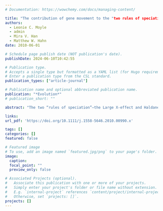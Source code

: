 ```yaml
---
# Documentation: https://wowchemy.com/docs/managing-content/

title: "The contribution of gene movement to the "two rules of speciation"
authors: 
  - Leonie C. Moyle
  - admin
  - Mira V. Han
  - Matthew W. Hahn
date: 2010-06-01

# Schedule page publish date (NOT publication's date).
publishDate: 2024-06-10T10:42:55

# Publication type.
# Accepts a single type but formatted as a YAML list (for Hugo requirements).
# Enter a publication type from the CSL standard.
publication_types: ["article-journal"]

# Publication name and optional abbreviated publication name.
publication: "*Evolution*"
# publication_short: ""

abstract: "The two “rules of speciation”—the Large X-effect and Haldane's rule—hold throughout the animal kingdom, but the underlying genetic mechanisms that cause them are still unclear. Two predominant explanations—the “dominance theory” and faster male evolution—both have some empirical support, suggesting that the genetic basis of these rules is likely multifarious. We revisit one historical explanation for these rules, based on dysfunctional genetic interactions involving genes recently moved between chromosomes. We suggest that gene movement specifically off or onto the X chromosome is another mechanism that could contribute to the two rules, especially as X chromosome movements can be subject to unique sex-specific and sex chromosome specific consequences in hybrids. Our hypothesis is supported by patterns emerging from comparative genomic data, including a strong bias in interchromosomal gene movements involving the X and an overrepresentation of male reproductive functions among chromosomally relocated genes. In addition, our model indicates that the contribution of gene movement to the two rules in any specific group will depend upon key developmental and reproductive parameters that are taxon specific. We provide several testable predictions that can be used to assess the importance of gene movement as a contributor to these rules in the future."

links:
url_pdf: 'https://doi.org/10.1111/j.1558-5646.2010.00990.x'

tags: []
categories: []
featured: false

# Featured image
# To use, add an image named `featured.jpg/png` to your page's folder. 
image:
  caption: 
  focal_point: ""
  preview_only: false

# Associated Projects (optional).
#   Associate this publication with one or more of your projects.
#   Simply enter your project's folder or file name without extension.
#   E.g. `internal-project` references `content/project/internal-project/index.md`.
#   Otherwise, set `projects: []`.
projects: []
---
```


